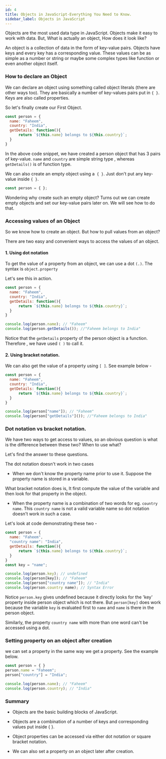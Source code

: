 ```yaml
---
id: 4
title: Objects in JavaScript-Everything You Need to Know.
sidebar_label: Objects in JavaScript
---
```


Objects are the most used data type in JavaScript. Objects make it easy to work with data. But, What is actually an object, How does it look like?

An object is a collection of data in the form of key-value pairs. Objects have keys and every key has a corresponding value. These values can be as simple as a number or string or maybe some complex types like function or even another object itself.

### How to declare an Object
We can declare an object using something called object literals (there are other ways too). They are basically a number of key-values pairs put in `{ }`. Keys are also called properties.

So let's finally create our First Object.

```javascript
const person = {
  name: "Faheem",
  country: "India",
  getDetails: function(){
      return `${this.name} belongs to ${this.country}`;
  }
}
```

In the above code snippet, we have created a person object that has 3 pairs of key-value. `name` and `country` are simple string type , whereas `getDetails()` is of function type.

We can also create an empty object using a` { }`. Just don't put any key-value inside `{ }`.

```javascript
const person = { };
```
Wondering why create such an empty object? Turns out we can create empty objects and set our key-value pairs later on. We will see how to do that.

### Accessing values of an Object

So we know how to create an object. But how to pull values from an object?

There are two easy and convenient ways to access the values of an object.

#### 1. Using dot notation

To get the value of a property from an object, we can use a dot `(.)`. The syntax is `object.property`

Let's see this in action.

```javascript
const person = {
  name: "Faheem",
  country: "India",
  getDetails: function(){
      return `${this.name} belongs to ${this.country}`;
  }
}

console.log(person.name); // "Faheem"
console.log(person.getDetails()); //"Faheem belongs to India"
```
Notice that the `getDetails` property of the person object is a function. Therefore , we have used `( )` to call it.

#### 2. Using bracket notation.

We can also get the value of a property using `[ ]`. See example below -

```jsx
const person = {
  name: "Faheem",
  country: "India",
  getDetails: function(){
      return `${this.name} belongs to ${this.country}`;
  }
}

console.log(person["name"]); // "Faheem"
console.log(person["getDetails"]()); //"Faheem belongs to India"
```

### Dot notation vs bracket notation.
We have two ways to get access to values, so an obvious question is what is the difference between these two? When to use what?

Let's find the answer to these questions.

The dot notation doesn't work in two cases
- When we don't know the property name prior to use it. Suppose the property name is stored in a variable.

What bracket notation does is, It first compute the value of the variable and then look for that property in the object.

- When the property name is a combination of two words for eg. `country name`. This `country name` is not a valid variable name so dot notation doesn't work in such a case.

Let's look at code demonstrating these two -

```jsx
const person = {
  name: "Faheem",
  "country name": "India",
  getDetails: function(){
      return `${this.name} belongs to ${this.country}`;
  }
}
const key = "name";

console.log(person.key); // undefined
console.log(person[key]); // "Faheem"
console.log(person["country name"]); // "India"
console.log(person.country name); // Syntax Error
```
Notice `person.key` gives undefined because it directly looks for the 'key' property inside person object which is not there. But `person[key]` does work because the variable `key` is evaluated first to `name` and `name` is there in the person object.

Similarly, the property `country name` with more than one word can't be accessed using a dot.

### Setting property on an object after creation
we can set a property in the same way we get a property. See the example below.
```javascript
const person = { }
person.name = "Faheem";
person["country"] = "India";

console.log(person.name); // "Faheem"
console.log(person.country); // "India"
```
### Summary
- Objects are the basic building blocks of JavaScript.

- Objects are a combination of a number of keys and corresponding values put inside { }.

- Object properties can be accessed via either dot notation or square bracket notation.

- We can also set a property on an object later after creation.